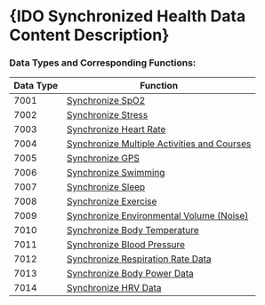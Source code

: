 # {IDO Synchronized Health Data Content Description}


### Data Types and Corresponding Functions:

| Data Type | Function                                                     |
| --------- | ------------------------------------------------------------ |
| 7001      | [Synchronize SpO2](BaseProtocolEvtExecDoc/en/doc/IDOV3HealthSyncEvt/IDOV3HealthSyncSpo2.md) |
| 7002      | [Synchronize Stress](BaseProtocolEvtExecDoc/en/doc/IDOV3HealthSyncEvt/IDOV3HealthSyncPressure.md) |
| 7003      | [Synchronize Heart Rate](BaseProtocolEvtExecDoc/en/doc/IDOV3HealthSyncEvt/IDOV3HealthSyncHR.md) |
| 7004      | [Synchronize Multiple Activities and Courses](BaseProtocolEvtExecDoc/en/doc/IDOV3HealthSyncEvt/IDOV3HealthSyncActivity.md) |
| 7005      | [Synchronize GPS](BaseProtocolEvtExecDoc/en/doc/IDOV3HealthSyncEvt/IDOV3HealthSyncGPS.md) |
| 7006      | [Synchronize Swimming](BaseProtocolEvtExecDoc/en/doc/IDOV3HealthSyncEvt/IDOV3HealthSyncSwim.md) |
| 7007      | [Synchronize Sleep](BaseProtocolEvtExecDoc/en/doc/IDOV3HealthSyncEvt/IDOV3HealthSyncSleep.md) |
| 7008      | [Synchronize Exercise](BaseProtocolEvtExecDoc/en/doc/IDOV3HealthSyncEvt/IDOV3HealthSyncSport.md) |
| 7009      | [Synchronize Environmental Volume (Noise)](BaseProtocolEvtExecDoc/en/doc/IDOV3HealthSyncEvt/IDOV3HealthSyncNoise.md) |
| 7010      | [Synchronize Body Temperature](BaseProtocolEvtExecDoc/en/doc/IDOV3HealthSyncEvt/IDOV3HealthSyncTemperature.md) |
| 7011      | [Synchronize Blood Pressure](BaseProtocolEvtExecDoc/en/doc/IDOV3HealthSyncEvt/IDOV3HealthSyncBP.md) |
| 7012      | [Synchronize Respiration Rate Data](BaseProtocolEvtExecDoc/en/doc/IDOV3HealthSyncEvt/IDOV3HealthSyncRespirRate.md) |
| 7013      | [Synchronize Body Power Data](BaseProtocolEvtExecDoc/en/doc/IDOV3HealthSyncEvt/IDOV3HealthSyncBodyPower.md) |
| 7014      | [Synchronize HRV Data](BaseProtocolEvtExecDoc/en/doc/IDOV3HealthSyncEvt/IDOV3HealthSyncHRV.md) |